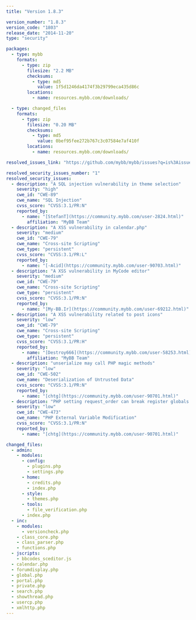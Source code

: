 ```yaml
---
title: "Version 1.8.3"

version_number: "1.8.3"
version_code: "1803"
release_date: "2014-11-20"
type: "security"

packages:
  - type: mybb
    formats:
      - type: zip
        filesize: "2.2 MB"
        checksums:
          - type: md5
            value: 1f5d1246da4174f3b29799eca435d86c
        locations:
          - name: resources.mybb.com/downloads/

  - type: changed_files
    formats:
      - type: zip
        filesize: "0.20 MB"
        checksums:
          - type: md5
            value: 0bef95fee272b767c3c07584e7af410f
        locations:
          - name: resources.mybb.com/downloads/

resolved_issues_link: "https://github.com/mybb/mybb/issues?q=is%3Aissue%20is%3Aclosed%20label%3As%3Aresolved%20milestone%3A1.8.3"

resolved_security_issues_number: "1"
resolved_security_issues:
  - description: "A SQL injection vulnerability in theme selection"
    severity: "high"
    cwe_id: "CWE-89"
    cwe_name: "SQL Injection"
    cvss_score: "CVSS:3.1/PR:N"
    reported_by:
      - name: "[StefanT](https://community.mybb.com/user-2824.html)"
        affiliation: "MyBB Team"
  - description: "A XSS vulnerability in calendar.php"
    severity: "medium"
    cwe_id: "CWE-79"
    cwe_name: "Cross-site Scripting"
    cwe_type: "persistent"
    cvss_score: "CVSS:3.1/PR:L"
    reported_by:
      - name: "[-Acid](https://community.mybb.com/user-90703.html)"
  - description: "A XSS vulnerability in MyCode editor"
    severity: "medium"
    cwe_id: "CWE-79"
    cwe_name: "Cross-site Scripting"
    cwe_type: "persistent"
    cvss_score: "CVSS:3.1/PR:N"
    reported_by:
      - name: "[My-BB.Ir](https://community.mybb.com/user-69212.html)"
  - description: "A XSS vulnerability related to post icons"
    severity: "low"
    cwe_id: "CWE-79"
    cwe_name: "Cross-site Scripting"
    cwe_type: "persistent"
    cvss_score: "CVSS:3.1/PR:H"
    reported_by:
      - name: "[Destroy666](https://community.mybb.com/user-58253.html)"
        affiliation: "MyBB Team"
  - description: "unserialize may call PHP magic methods"
    severity: "low"
    cwe_id: "CWE-502"
    cwe_name: "Deserialization of Untrusted Data"
    cvss_score: "CVSS:3.1/PR:N"
    reported_by:
      - name: "[chtg](https://community.mybb.com/user-90701.html)"
  - description: "PHP setting request_order can break register globals handling"
    severity: "low"
    cwe_id: "CWE-473"
    cwe_name: "PHP External Variable Modification"
    cvss_score: "CVSS:3.1/PR:N"
    reported_by:
      - name: "[chtg](https://community.mybb.com/user-90701.html)"

changed_files:
  - admin:
    - modules:
      - config:
        - plugins.php
        - settings.php
      - home:
        - credits.php
        - index.php
      - style:
        - themes.php
      - tools:
        - file_verification.php
      - index.php
  - inc:
    - modules:
      - versioncheck.php
    - class_core.php
    - class_parser.php
    - functions.php
  - jscripts:
    - bbcodes_sceditor.js
  - calendar.php
  - forumdisplay.php
  - global.php
  - portal.php
  - private.php
  - search.php
  - showthread.php
  - usercp.php
  - xmlhttp.php
---
```


